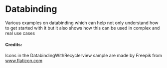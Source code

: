 # Databinding
Various examples on databinding which can help not only understand how to get started with it but it also shows how this can be used in complex and real use cases

#### Credits:
Icons in the DatabindingWithRecyclerview sample are made by Freepik from www.flaticon.com